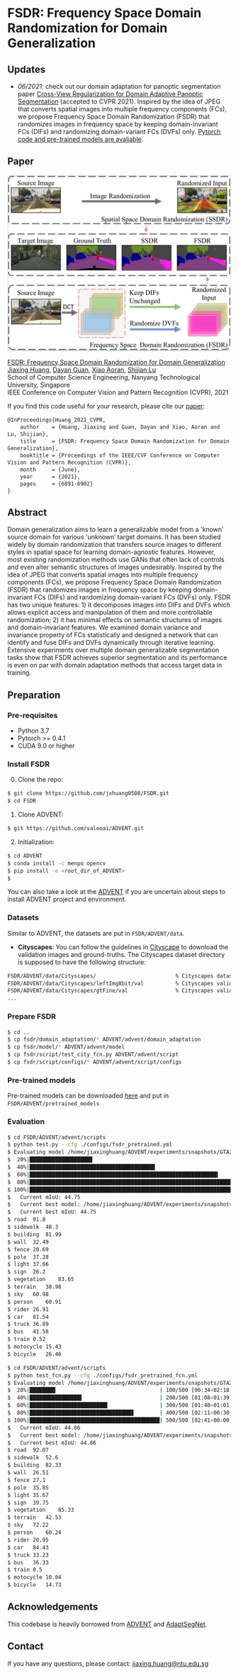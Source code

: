 # FSDR: Frequency Space Domain Randomization for Domain Generalization

## Updates
- *06/2021*: check out our domain adaptation for panoptic segmentation paper [Cross-View Regularization for Domain Adaptive Panoptic Segmentation](https://arxiv.org/abs/2103.02584) (accepted to CVPR 2021). Inspired by the idea of JPEG that converts spatial images into multiple frequency components (FCs), we propose Frequency Space Domain Randomization (FSDR) that randomizes images in frequency space by keeping domain-invariant FCs (DIFs) and randomizing domain-variant FCs (DVFs) only. [Pytorch code and pre-trained models are avaliable](https://github.com/jxhuang0508/CVRN).

## Paper
![](./fsdr_figure_1.jpg)

[FSDR: Frequency Space Domain Randomization for Domain Generalization](https://arxiv.org/abs/2103.02370)  
 [Jiaxing Huang](https://scholar.google.com/citations?user=czirNcwAAAAJ&hl=en&oi=ao),  [Dayan Guan](https://scholar.google.com/citations?user=9jp9QAsAAAAJ&hl=en), [Xiao Aoran](https://scholar.google.com/citations?user=yGKsEpAAAAAJ&hl=en), [Shijian Lu](https://scholar.google.com/citations?user=uYmK-A0AAAAJ&hl=en)  
 School of Computer Science Engineering, Nanyang Technological University, Singapore  
 IEEE Conference on Computer Vision and Pattern Recognition (CVPR), 2021

If you find this code useful for your research, please cite our [paper](https://openaccess.thecvf.com/content/CVPR2021/papers/Huang_FSDR_Frequency_Space_Domain_Randomization_for_Domain_Generalization_CVPR_2021_paper.pdf):

```
@InProceedings{Huang_2021_CVPR,
    author    = {Huang, Jiaxing and Guan, Dayan and Xiao, Aoran and Lu, Shijian},
    title     = {FSDR: Frequency Space Domain Randomization for Domain Generalization},
    booktitle = {Proceedings of the IEEE/CVF Conference on Computer Vision and Pattern Recognition (CVPR)},
    month     = {June},
    year      = {2021},
    pages     = {6891-6902}
}
```

## Abstract
Domain generalization aims to learn a generalizable model from a 'known’ source domain for various 'unknown’ target domains. It has been studied widely by domain randomization that transfers source images to different styles in spatial space for learning domain-agnostic features. However, most existing randomization methods use GANs that often lack of controls and even alter semantic structures of images undesirably. Inspired by the idea of JPEG that converts spatial images into multiple frequency components (FCs), we propose Frequency Space Domain Randomization (FSDR) that randomizes images in frequency space by keeping domain-invariant FCs (DIFs) and randomizing domain-variant FCs (DVFs) only. FSDR has two unique features: 1) it decomposes images into DIFs and DVFs which allows explicit access and manipulation of them and more controllable randomization; 2) it has minimal effects on semantic structures of images and domain-invariant features. We examined domain variance and invariance property of FCs statistically and designed a network that can identify and fuse DIFs and DVFs dynamically through iterative learning. Extensive experiments over multiple domain generalizable segmentation tasks show that FSDR achieves superior segmentation and its performance is even on par with domain adaptation methods that access target data in training.

## Preparation

### Pre-requisites
* Python 3.7
* Pytorch >= 0.4.1
* CUDA 9.0 or higher

### Install FSDR
0. Clone the repo:
```bash
$ git clone https://github.com/jxhuang0508/FSDR.git
$ cd FSDR
```

1. Clone ADVENT:
```bash
$ git https://github.com/valeoai/ADVENT.git
```

2. Initialization:
```bash
$ cd ADVENT
$ conda install -c menpo opencv
$ pip install -e <root_dir_of_ADVENT>
$ 
```
You can also take a look at the [ADVENT](https://github.com/valeoai/ADVENT) if you are uncertain about steps to install ADVENT project and environment.

### Datasets
Similar to ADVENT, the datasets are put in ```FSDR/ADVENT/data```.

* **Cityscapes**: You can follow the guidelines in [Cityscape](https://www.cityscapes-dataset.com/) to download the validation images and ground-truths. The Cityscapes dataset directory is supposed to have the following structure:
```bash
FSDR/ADVENT/data/Cityscapes/                         % Cityscapes dataset root              
FSDR/ADVENT/data/Cityscapes/leftImg8bit/val          % Cityscapes validation images
FSDR/ADVENT/data/Cityscapes/gtFine/val               % Cityscapes validation ground-truths
...
```

### Prepare FSDR
```bash
$ cd ..
$ cp fsdr/domain_adaptation/* ADVENT/advent/domain_adaptation
$ cp fsdr/model/* ADVENT/advent/model
$ cp fsdr/script/test_city_fcn.py ADVENT/advent/script
$ cp fsdr/script/configs/* ADVENT/advent/script/configs
```

### Pre-trained models
Pre-trained models can be downloaded [here](https://github.com/jxhuang0508/FSDR/releases/tag/Latest) and put in ```FSDR/ADVENT/pretrained_models```

### Evaluation
```bash
$ cd FSDR/ADVENT/advent/scripts
$ python test.py --cfg ./configs/fsdr_pretrained.yml
$ Evaluating model /home/jiaxinghuang/ADVENT/experiments/snapshots/GTA2Cityscapes_DeepLabv2_MinEnt/model_50.pth
$  20%|███████████████████▊                                                                               | 100/500 [00:33<02:04,  3.21it/s]100 / 500: 44.26
$  40%|███████████████████████████████████████▌                                                           | 200/500 [01:04<01:35,  3.13it/s]200 / 500: 43.10
$  60%|███████████████████████████████████████████████████████████▍                                       | 300/500 [01:36<01:02,  3.18it/s]300 / 500: 43.56
$  80%|███████████████████████████████████████████████████████████████████████████████▏                   | 400/500 [02:08<00:31,  3.18it/s]400 / 500: 44.04
$ 100%|███████████████████████████████████████████████████████████████████████████████████████████████████| 500/500 [02:40<00:00,  3.11it/s]
$	Current mIoU: 44.75
$	Current best model: /home/jiaxinghuang/ADVENT/experiments/snapshots/GTA2Cityscapes_DeepLabv2_MinEnt/model_50.pth
$	Current best mIoU: 44.75
$ road	91.8
$ sidewalk	48.3
$ building	81.99
$ wall	32.49
$ fence	20.69
$ pole	37.28
$ light	37.66
$ sign	26.2
$ vegetation	83.65
$ terrain	38.98
$ sky	60.98
$ person	60.91
$ rider	26.91
$ car	81.54
$ truck	36.89
$ bus	41.58
$ train	0.52
$ motocycle	15.43
$ bicycle	26.46
```

```bash
$ cd FSDR/ADVENT/advent/scripts
$ python test_fcn.py --cfg ./configs/fsdr_pretrained_fcn.yml
$ Evaluating model /home/jiaxinghuang/ADVENT/experiments/snapshots/GTA2Cityscapes_FCN_fsdr_fcn2/model_200.pth
$  20%|████████▏                                | 100/500 [00:34<02:18,  2.89it/s]100 / 500: 45.66
$  40%|████████████████▍                        | 200/500 [01:08<01:39,  3.00it/s]200 / 500: 44.50
$  60%|████████████████████████▌                | 300/500 [01:40<01:01,  3.23it/s]300 / 500: 44.48
$  80%|████████████████████████████████▊        | 400/500 [02:11<00:30,  3.23it/s]400 / 500: 44.18
$ 100%|█████████████████████████████████████████| 500/500 [02:41<00:00,  3.09it/s]
$ 	Current mIoU: 44.86
$ 	Current best model: /home/jiaxinghuang/ADVENT/experiments/snapshots/GTA2Cityscapes_FCN_fsdr_fcn2/model_200.pth
$ 	Current best mIoU: 44.86
$ road	92.07
$ sidewalk	52.6
$ building	82.33
$ wall	26.51
$ fence	27.1
$ pole	35.85
$ light	35.67
$ sign	39.75
$ vegetation	85.33
$ terrain	42.53
$ sky	72.22
$ person	60.24
$ rider	20.95
$ car	84.43
$ truck	33.23
$ bus	36.33
$ train	0.5
$ motocycle	10.04
$ bicycle	14.73
```

## Acknowledgements
This codebase is heavily borrowed from [ADVENT](https://github.com/valeoai/ADVENT) and [AdaptSegNet](https://github.com/wasidennis/AdaptSegNet).

## Contact
If you have any questions, please contact: jiaxing.huang@ntu.edu.sg
